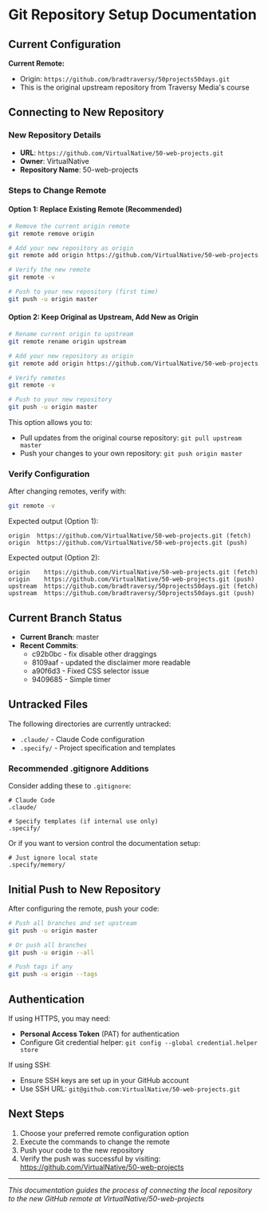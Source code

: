 # Git Repository Setup Documentation

## Current Configuration

**Current Remote:**
- Origin: `https://github.com/bradtraversy/50projects50days.git`
- This is the original upstream repository from Traversy Media's course

## Connecting to New Repository

### New Repository Details
- **URL**: `https://github.com/VirtualNative/50-web-projects.git`
- **Owner**: VirtualNative
- **Repository Name**: 50-web-projects

### Steps to Change Remote

#### Option 1: Replace Existing Remote (Recommended)

```bash
# Remove the current origin remote
git remote remove origin

# Add your new repository as origin
git remote add origin https://github.com/VirtualNative/50-web-projects.git

# Verify the new remote
git remote -v

# Push to your new repository (first time)
git push -u origin master
```

#### Option 2: Keep Original as Upstream, Add New as Origin

```bash
# Rename current origin to upstream
git remote rename origin upstream

# Add your new repository as origin
git remote add origin https://github.com/VirtualNative/50-web-projects.git

# Verify remotes
git remote -v

# Push to your new repository
git push -u origin master
```

This option allows you to:
- Pull updates from the original course repository: `git pull upstream master`
- Push your changes to your own repository: `git push origin master`

### Verify Configuration

After changing remotes, verify with:
```bash
git remote -v
```

Expected output (Option 1):
```
origin  https://github.com/VirtualNative/50-web-projects.git (fetch)
origin  https://github.com/VirtualNative/50-web-projects.git (push)
```

Expected output (Option 2):
```
origin    https://github.com/VirtualNative/50-web-projects.git (fetch)
origin    https://github.com/VirtualNative/50-web-projects.git (push)
upstream  https://github.com/bradtraversy/50projects50days.git (fetch)
upstream  https://github.com/bradtraversy/50projects50days.git (push)
```

## Current Branch Status

- **Current Branch**: master
- **Recent Commits**:
  - c92b0bc - fix disable other draggings
  - 8109aaf - updated the disclaimer more readable
  - a90f6d3 - Fixed CSS selector issue
  - 9409685 - Simple timer

## Untracked Files

The following directories are currently untracked:
- `.claude/` - Claude Code configuration
- `.specify/` - Project specification and templates

### Recommended .gitignore Additions

Consider adding these to `.gitignore`:
```
# Claude Code
.claude/

# Specify templates (if internal use only)
.specify/
```

Or if you want to version control the documentation setup:
```
# Just ignore local state
.specify/memory/
```

## Initial Push to New Repository

After configuring the remote, push your code:

```bash
# Push all branches and set upstream
git push -u origin master

# Or push all branches
git push -u origin --all

# Push tags if any
git push -u origin --tags
```

## Authentication

If using HTTPS, you may need:
- **Personal Access Token** (PAT) for authentication
- Configure Git credential helper: `git config --global credential.helper store`

If using SSH:
- Ensure SSH keys are set up in your GitHub account
- Use SSH URL: `git@github.com:VirtualNative/50-web-projects.git`

## Next Steps

1. Choose your preferred remote configuration option
2. Execute the commands to change the remote
3. Push your code to the new repository
4. Verify the push was successful by visiting: https://github.com/VirtualNative/50-web-projects

---

*This documentation guides the process of connecting the local repository to the new GitHub remote at VirtualNative/50-web-projects*
